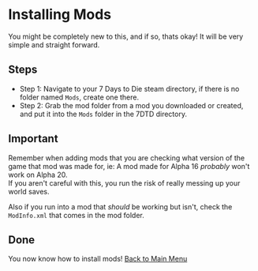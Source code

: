 # Installing Mods
You might be completely new to this, and if so, thats okay! It will be very simple and straight forward.   
## Steps
+ Step 1: Navigate to your 7 Days to Die steam directory, if there is no folder named `Mods`, create one there.
+ Step 2: Grab the mod folder from a mod you downloaded or created, and put it into the `Mods` folder in the 7DTD directory.
## Important
Remember when adding mods that you are checking what version of the game that mod was made for, ie: A mod made for Alpha 16 _probably_ won't work on Alpha 20.   
If you aren't careful with this, you run the risk of really messing up your world saves.    

Also if you run into a mod that _should_ be working but isn't, check the `ModInfo.xml` that comes in the mod folder.

## Done
You now know how to install mods!
[Back to Main Menu](..//main/README.md)